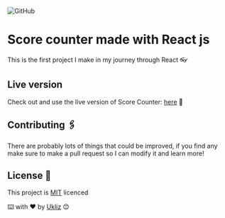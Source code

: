 ![GitHub](https://img.shields.io/github/license/Uklizdev/React-Score-Counter?style=plastic)

# Score counter made with React js

This is the first project I make in my journey through React 👓

## Live version

Check out and use the live version of Score Counter: [here](https://scorecounter.tk/) 📡

## Contributing 🖇️

There are probably lots of things that could be improved, if you find any make sure to make a pull request so I can modify it and learn more!

## License 📄

This project is [MIT](https://choosealicense.com/licenses/mit/) licenced

⌨️ with ❤️ by [Ukliz](https://github.com/Uklizdev) 😊
